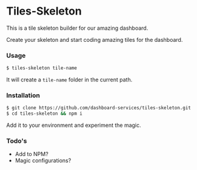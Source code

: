 # Tiles-Skeleton

This is a tile skeleton builder for our amazing dashboard.

Create your skeleton and start coding amazing tiles for the dashboard.

### Usage
```sh
$ tiles-skeleton tile-name
```
It will create a `tile-name` folder in the current path.

### Installation
```sh
$ git clone https://github.com/dashboard-services/tiles-skeleton.git
$ cd tiles-skeleton && npm i
```
Add it to your environment and experiment the magic.

### Todo's
 - Add to NPM?
 - Magic configurations?
